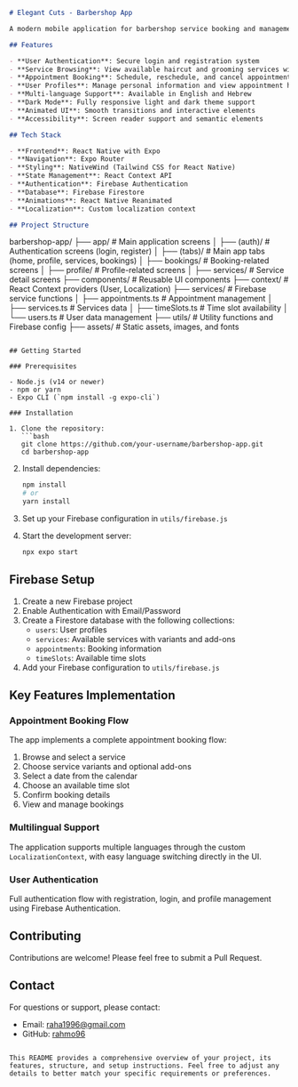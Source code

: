 
```markdown
# Elegant Cuts - Barbershop App

A modern mobile application for barbershop service booking and management built with React Native and Expo.

## Features

- **User Authentication**: Secure login and registration system
- **Service Browsing**: View available haircut and grooming services with variants and add-ons
- **Appointment Booking**: Schedule, reschedule, and cancel appointments
- **User Profiles**: Manage personal information and view appointment history
- **Multi-language Support**: Available in English and Hebrew
- **Dark Mode**: Fully responsive light and dark theme support
- **Animated UI**: Smooth transitions and interactive elements
- **Accessibility**: Screen reader support and semantic elements

## Tech Stack

- **Frontend**: React Native with Expo
- **Navigation**: Expo Router
- **Styling**: NativeWind (Tailwind CSS for React Native)
- **State Management**: React Context API
- **Authentication**: Firebase Authentication
- **Database**: Firebase Firestore
- **Animations**: React Native Reanimated
- **Localization**: Custom localization context

## Project Structure

```
barbershop-app/
├── app/                  # Main application screens
│   ├── (auth)/           # Authentication screens (login, register)
│   ├── (tabs)/           # Main app tabs (home, profile, services, bookings)
│   ├── bookings/         # Booking-related screens
│   ├── profile/          # Profile-related screens
│   ├── services/         # Service detail screens
├── components/           # Reusable UI components
├── context/              # React Context providers (User, Localization)
├── services/             # Firebase service functions
│   ├── appointments.ts   # Appointment management
│   ├── services.ts       # Services data
│   ├── timeSlots.ts      # Time slot availability
│   └── users.ts          # User data management
├── utils/                # Utility functions and Firebase config
├── assets/               # Static assets, images, and fonts
```

## Getting Started

### Prerequisites

- Node.js (v14 or newer)
- npm or yarn
- Expo CLI (`npm install -g expo-cli`)

### Installation

1. Clone the repository:
   ```bash
   git clone https://github.com/your-username/barbershop-app.git
   cd barbershop-app
   ```

2. Install dependencies:
   ```bash
   npm install
   # or
   yarn install
   ```

3. Set up your Firebase configuration in `utils/firebase.js`

4. Start the development server:
   ```bash
   npx expo start
   ```

## Firebase Setup

1. Create a new Firebase project
2. Enable Authentication with Email/Password
3. Create a Firestore database with the following collections:
   - `users`: User profiles
   - `services`: Available services with variants and add-ons
   - `appointments`: Booking information
   - `timeSlots`: Available time slots
4. Add your Firebase configuration to `utils/firebase.js`

## Key Features Implementation

### Appointment Booking Flow

The app implements a complete appointment booking flow:
1. Browse and select a service
2. Choose service variants and optional add-ons
3. Select a date from the calendar
4. Choose an available time slot
5. Confirm booking details
6. View and manage bookings

### Multilingual Support

The application supports multiple languages through the custom `LocalizationContext`, with easy language switching directly in the UI.

### User Authentication

Full authentication flow with registration, login, and profile management using Firebase Authentication.

## Contributing

Contributions are welcome! Please feel free to submit a Pull Request.


## Contact

For questions or support, please contact:
- Email: raha1996@gmail.com
- GitHub: [rahmo96](https://github.com/rahmo96)
```

This README provides a comprehensive overview of your project, its features, structure, and setup instructions. Feel free to adjust any details to better match your specific requirements or preferences.
